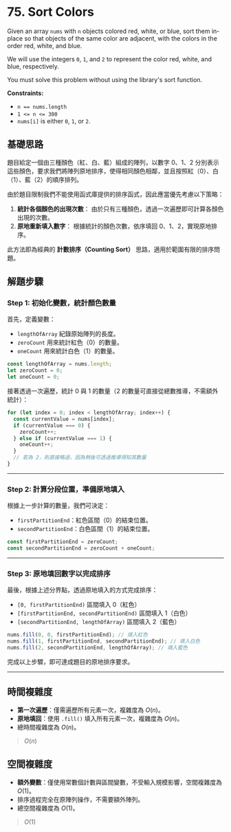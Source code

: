 # 75. Sort Colors

Given an array `nums` with `n` objects colored red, white, or blue, sort them in-place so that objects of the same color are adjacent, with the colors in the order red, white, and blue.

We will use the integers `0`, `1`, and `2` to represent the color red, white, and blue, respectively.

You must solve this problem without using the library's sort function.

**Constraints:**

- `n == nums.length`
- `1 <= n <= 300`
- `nums[i]` is either `0`, `1`, or `2`.

## 基礎思路

題目給定一個由三種顏色（紅、白、藍）組成的陣列，以數字 0、1、2 分別表示這些顏色，要求我們將陣列原地排序，使得相同顏色相鄰，並且按照紅（0）、白（1）、藍（2）的順序排列。

由於題目限制我們不能使用函式庫提供的排序函式，因此應當優先考慮以下策略：

1. **統計各個顏色的出現次數**：
   由於只有三種顏色，透過一次遍歷即可計算各顏色出現的次數。
2. **原地重新填入數字**：
   根據統計的顏色次數，依序填回 0、1、2，實現原地排序。

此方法即為經典的 **計數排序（Counting Sort）** 思路，適用於範圍有限的排序問題。

## 解題步驟

### Step 1: 初始化變數，統計顏色數量

首先，定義變數：

- `lengthOfArray` 紀錄原始陣列的長度。
- `zeroCount` 用來統計紅色（0）的數量。
- `oneCount` 用來統計白色（1）的數量。

```typescript
const lengthOfArray = nums.length;
let zeroCount = 0;
let oneCount = 0;
```

接著透過一次遍歷，統計 0 與 1 的數量（2 的數量可直接從總數推導，不需額外統計）：

```typescript
for (let index = 0; index < lengthOfArray; index++) {
  const currentValue = nums[index];
  if (currentValue === 0) {
    zeroCount++;
  } else if (currentValue === 1) {
    oneCount++;
  }
  // 若為 2，則直接略過，因為稍後可透過推導得知其數量
}
```

---

### Step 2: 計算分段位置，準備原地填入

根據上一步計算的數量，我們可決定：

- `firstPartitionEnd`：紅色區間（0）的結束位置。
- `secondPartitionEnd`：白色區間（1）的結束位置。

```typescript
const firstPartitionEnd = zeroCount;
const secondPartitionEnd = zeroCount + oneCount;
```

---

### Step 3: 原地填回數字以完成排序

最後，根據上述分界點，透過原地填入的方式完成排序：

- `[0, firstPartitionEnd)` 區間填入 0（紅色）
- `[firstPartitionEnd, secondPartitionEnd)` 區間填入 1（白色）
- `[secondPartitionEnd, lengthOfArray)` 區間填入 2（藍色）

```typescript
nums.fill(0, 0, firstPartitionEnd); // 填入紅色
nums.fill(1, firstPartitionEnd, secondPartitionEnd); // 填入白色
nums.fill(2, secondPartitionEnd, lengthOfArray); // 填入藍色
```

完成以上步驟，即可達成題目的原地排序要求。

---

## 時間複雜度

- **第一次遍歷**：僅需遍歷所有元素一次，複雜度為 $O(n)$。
- **原地填回**：使用 `.fill()` 填入所有元素一次，複雜度為 $O(n)$。
- 總時間複雜度為 $O(n)$。

> $O(n)$

## 空間複雜度

- **額外變數**：僅使用常數個計數與區間變數，不受輸入規模影響，空間複雜度為 $O(1)$。
- 排序過程完全在原陣列操作，不需要額外陣列。
- 總空間複雜度為 $O(1)$。

> $O(1)$
